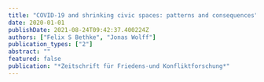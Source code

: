 ```yaml
---
title: "COVID-19 and shrinking civic spaces: patterns and consequences"
date: 2020-01-01
publishDate: 2021-08-24T09:42:37.400224Z
authors: ["Felix S Bethke", "Jonas Wolff"]
publication_types: ["2"]
abstract: ""
featured: false
publication: "*Zeitschrift für Friedens-und Konfliktforschung*"
---
```


